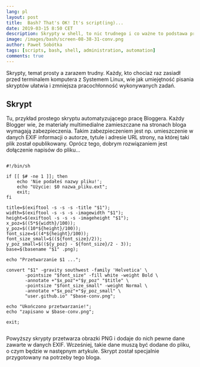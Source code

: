 ```yaml
---
lang: pl
layout: post
title:  Bash? That's OK! It's script(ing)...
date: 2019-03-15 8:50 CET 
description: Skrypty w shell, to nic trudnego i co ważne to podstawa pracy Administratora Systemu Linux. Tu, przykład skryptu automatyzującego pracę Bloggera1
image: /images/bash/screen-08-38-31-conv.png
author: Paweł Sobótka
tags: [scripts, bash, shell, administration, automation]
comments: true
---
```


Skrypty, temat prosty a zarazem trudny. Każdy, kto chociaż raz zasiadł przed terminalem komputera z Systemem Linux, wie jak umiejętność pisania skryptów ułatwia i zmniejsza pracochłonność wykonywanych zadań.

## Skrypt

Tu, przykład prostego skryptu automatyzującego pracę Bloggera. Każdy Blogger wie, że materiały multimedialne zamieszczane na stronach bloga wymagają zabezpieczenia. Takim zabezpieczeniem jest np. umieszczenie w danych EXIF informacji o autorze, tytule i adresie URL strony, na której taki plik został opublikowany. Oprócz tego, dobrym rozwiązaniem jest dołączenie napisów do pliku...

```

#!/bin/sh

if [[ $# -ne 1 ]]; then
	echo 'Nie podałeś nazwy pliku!';
	echo "Użycie: $0 nazwa_pliku.ext";
	exit;
fi

title=$(exiftool -s -s -s -title "$1");
width=$(exiftool -s -s -s -imagewidth "$1");
height=$(exiftool -s -s -s -imageheight "$1");
x_poz=$((5*${width}/100));
y_poz=$((10*${height}/100));
font_size=$((4*${height}/100));
font_size_small=$((${font_size}/2));
y_poz_small=$((${y_poz} - ${font_size}/2 - 3));
base=$(basename "$1" .png);

echo "Przetwarzanie $1 ...";

convert "$1" -gravity southwest -family 'Helvetica' \
       -pointsize "$font_size" -fill white -weight Bold \
       -annotate +"$x_poz"+"$y_poz" "$title" \
       -pointsize "$font_size_small" -weight Normal \
       -annotate +"$x_poz"+"$y_poz_small" \
       "user.github.io" "$base-conv.png";

echo "Ukończono przetwarzanie!";
echo "zapisano w $base-conv.png";

exit;


```

Powyższy skrypty przetwarza obrazki PNG i dodaje do nich pewne dane zawarte w danych EXIF. Wcześniej, takie dane muszą być dodane do pliku, o czym będzie w następnym artykule. Skrypt został specjalnie przygotowany na potrzeby tego bloga.
